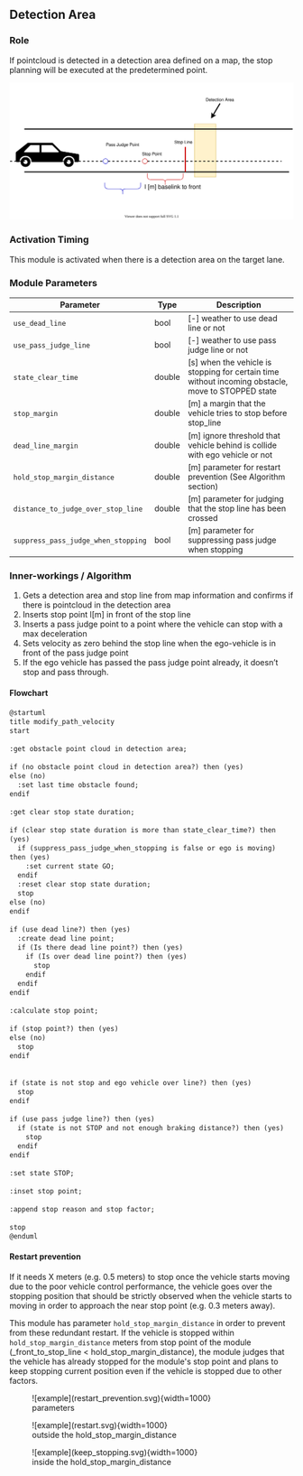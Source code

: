 ## Detection Area

### Role

If pointcloud is detected in a detection area defined on a map, the stop planning will be executed at the predetermined point.

![brief](./docs/detection_area.svg)

### Activation Timing

This module is activated when there is a detection area on the target lane.

### Module Parameters

| Parameter                           | Type   | Description                                                                                        |
| ----------------------------------- | ------ | -------------------------------------------------------------------------------------------------- |
| `use_dead_line`                     | bool   | [-] weather to use dead line or not                                                                |
| `use_pass_judge_line`               | bool   | [-] weather to use pass judge line or not                                                          |
| `state_clear_time`                  | double | [s] when the vehicle is stopping for certain time without incoming obstacle, move to STOPPED state |
| `stop_margin`                       | double | [m] a margin that the vehicle tries to stop before stop_line                                       |
| `dead_line_margin`                  | double | [m] ignore threshold that vehicle behind is collide with ego vehicle or not                        |
| `hold_stop_margin_distance`         | double | [m] parameter for restart prevention (See Algorithm section)                                       |
| `distance_to_judge_over_stop_line`  | double | [m] parameter for judging that the stop line has been crossed                                      |
| `suppress_pass_judge_when_stopping` | bool   | [m] parameter for suppressing pass judge when stopping                                             |

### Inner-workings / Algorithm

1. Gets a detection area and stop line from map information and confirms if there is pointcloud in the detection area
2. Inserts stop point l[m] in front of the stop line
3. Inserts a pass judge point to a point where the vehicle can stop with a max deceleration
4. Sets velocity as zero behind the stop line when the ego-vehicle is in front of the pass judge point
5. If the ego vehicle has passed the pass judge point already, it doesn’t stop and pass through.

#### Flowchart

```plantuml
@startuml
title modify_path_velocity
start

:get obstacle point cloud in detection area;

if (no obstacle point cloud in detection area?) then (yes)
else (no)
  :set last time obstacle found;
endif

:get clear stop state duration;

if (clear stop state duration is more than state_clear_time?) then (yes)
  if (suppress_pass_judge_when_stopping is false or ego is moving) then (yes)
    :set current state GO;
  endif
  :reset clear stop state duration;
  stop
else (no)
endif

if (use dead line?) then (yes)
  :create dead line point;
  if (Is there dead line point?) then (yes)
    if (Is over dead line point?) then (yes)
      stop
    endif
  endif
endif

:calculate stop point;

if (stop point?) then (yes)
else (no)
  stop
endif


if (state is not stop and ego vehicle over line?) then (yes)
  stop
endif

if (use pass judge line?) then (yes)
  if (state is not STOP and not enough braking distance?) then (yes)
    stop
  endif
endif

:set state STOP;

:inset stop point;

:append stop reason and stop factor;

stop
@enduml
```

#### Restart prevention

If it needs X meters (e.g. 0.5 meters) to stop once the vehicle starts moving due to the poor vehicle control performance, the vehicle goes over the stopping position that should be strictly observed when the vehicle starts to moving in order to approach the near stop point (e.g. 0.3 meters away).

This module has parameter `hold_stop_margin_distance` in order to prevent from these redundant restart. If the vehicle is stopped within `hold_stop_margin_distance` meters from stop point of the module (\_front_to_stop_line < hold_stop_margin_distance), the module judges that the vehicle has already stopped for the module's stop point and plans to keep stopping current position even if the vehicle is stopped due to other factors.

<figure markdown>
  ![example](restart_prevention.svg){width=1000}
  <figcaption>parameters</figcaption>
</figure>

<figure markdown>
  ![example](restart.svg){width=1000}
  <figcaption>outside the hold_stop_margin_distance</figcaption>
</figure>

<figure markdown>
  ![example](keep_stopping.svg){width=1000}
  <figcaption>inside the hold_stop_margin_distance</figcaption>
</figure>
